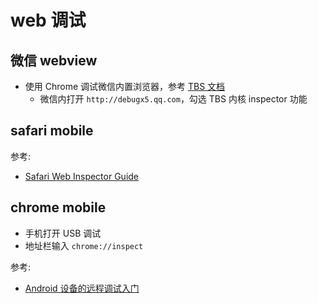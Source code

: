 # web 调试

## 微信 webview

- 使用 Chrome 调试微信内置浏览器，参考 [TBS 文档](https://x5.tencent.com/tbs/guide/debug/faq.html)
  - 微信内打开 `http://debugx5.qq.com`，勾选 TBS 内核 inspector 功能

## safari mobile

参考:

- [Safari Web Inspector Guide](https://developer.apple.com/library/archive/documentation/AppleApplications/Conceptual/Safari_Developer_Guide/Introduction/Introduction.html#//apple_ref/doc/uid/TP40007874-CH1-SW1)
## chrome mobile

- 手机打开 USB 调试
- 地址栏输入 `chrome://inspect`

参考:

- [Android 设备的远程调试入门](https://developers.google.com/web/tools/chrome-devtools/remote-debugging?hl=zh-cn)
